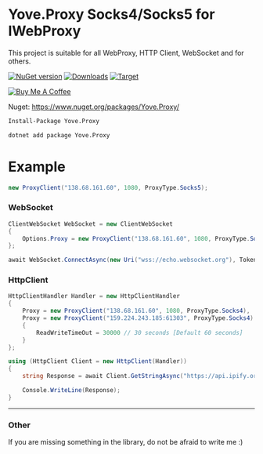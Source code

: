 # Yove.Proxy Socks4/Socks5 for IWebProxy

This project is suitable for all WebProxy, HTTP Client, WebSocket and for others.

[![NuGet version](https://badge.fury.io/nu/Yove.Proxy.svg)](https://badge.fury.io/nu/Yove.Proxy)
[![Downloads](https://img.shields.io/nuget/dt/Yove.Proxy.svg)](https://www.nuget.org/packages/Yove.Proxy)
[![Target](https://img.shields.io/badge/.NET%20Standard-2.0-green.svg)](https://docs.microsoft.com/ru-ru/dotnet/standard/net-standard)

<a href="https://www.buymeacoffee.com/SjF4B0sIy" target="_blank"><img src="https://www.buymeacoffee.com/assets/img/custom_images/orange_img.png" alt="Buy Me A Coffee" style="height: auto !important;width: auto !important;" ></a>

Nuget: https://www.nuget.org/packages/Yove.Proxy/

```sh
Install-Package Yove.Proxy
```
```sh
dotnet add package Yove.Proxy
```

# Example

```csharp
new ProxyClient("138.68.161.60", 1080, ProxyType.Socks5);
```

### WebSocket

```csharp
ClientWebSocket WebSocket = new ClientWebSocket
{
    Options.Proxy = new ProxyClient("138.68.161.60", 1080, ProxyType.Socks4)
};

await WebSocket.ConnectAsync(new Uri("wss://echo.websocket.org"), TokenSource.Token);
```

### HttpClient

```csharp
HttpClientHandler Handler = new HttpClientHandler
{
    Proxy = new ProxyClient("138.68.161.60", 1080, ProxyType.Socks4),
    Proxy = new ProxyClient("159.224.243.185:61303", ProxyType.Socks4)
    {
        ReadWriteTimeOut = 30000 // 30 seconds [Default 60 seconds]
    }
};

using (HttpClient Client = new HttpClient(Handler))
{
    string Response = await Client.GetStringAsync("https://api.ipify.org/?format=json");

    Console.WriteLine(Response);
}
```
___

### Other

If you are missing something in the library, do not be afraid to write me :)
